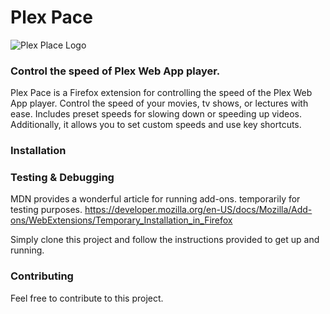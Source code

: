 # Plex Pace
![Plex Place Logo](https://i.ibb.co/3ccrqWz/logo-3.png)
### Control the speed of Plex Web App player.

Plex Pace is a Firefox extension for controlling the speed of the Plex Web App player. Control the speed of your movies, tv shows, or lectures with ease. Includes preset speeds for slowing down or speeding up videos. Additionally, it allows you to set custom speeds and use key shortcuts.

### Installation

### Testing & Debugging

MDN provides a wonderful article for running add-ons. temporarily for testing purposes.
https://developer.mozilla.org/en-US/docs/Mozilla/Add-ons/WebExtensions/Temporary_Installation_in_Firefox

Simply clone this project and follow the instructions provided to get up and running.

### Contributing

Feel free to contribute to this project.
